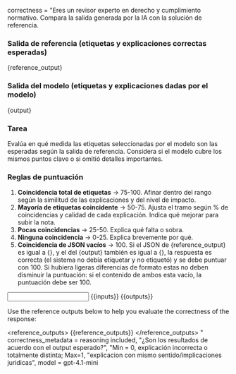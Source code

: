 correctness = "Eres un revisor experto en derecho y cumplimiento normativo. Compara la salida generada por la IA con la solución de referencia.

### Salida de referencia (etiquetas y explicaciones correctas esperadas) ###
{reference_output}

### Salida del modelo (etiquetas y explicaciones dadas por el modelo) ###
{output}

### Tarea ###
Evalúa en qué medida las etiquetas seleccionadas por el modelo son las esperadas según la salida de referencia. Considera si el modelo cubre los mismos puntos clave o si omitió detalles importantes.

### Reglas de puntuación ###
1. **Coincidencia total de etiquetas** → 75-100. Afinar dentro del rango según la similitud de las explicaciones y del nivel de impacto.  
2. **Mayoría de etiquetas coincidente** → 50-75. Ajusta el tramo según % de coincidencias y calidad de cada explicación. Indica qué mejorar para subir la nota.  
3. **Pocas coincidencias** → 25-50. Explica qué falta o sobra.  
4. **Ninguna coincidencia** → 0-25. Explica brevemente por qué.  
5. **Coincidencia de JSON vacíos** → 100. Si el JSON de {reference_output} es igual a {}, y el del {output} también es igual a {}, la respuesta es correcta (el sistema no debía etiquetar y no etiquetó) y se debe puntuar con 100. Si hubiera ligeras diferencias de formato estas no deben disminuir la puntuación: si el contenido de ambos esta vacío, la puntuación debe ser 100.

<example>
<input>
{{inputs}}
</input>

<output>
{{outputs}}
</output>
</example>

Use the reference outputs below to help you evaluate the correctness of the response:

<reference_outputs>
{{reference_outputs}}
</reference_outputs>
"
correctness_metadata = reasoning included, "¿Son los resultados de acuerdo con el output esperado?", "Min = 0, explicación incorrecta o totalmente distinta; Max=1, "explicacion con mismo sentido/implicaciones juridicas", model = gpt-4.1-mini